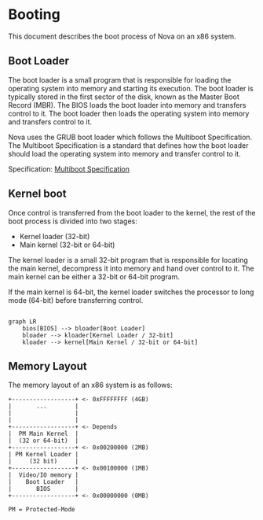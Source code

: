 # Booting

This document describes the boot process of Nova on an x86 system. 

## Boot Loader

The boot loader is a small program that is responsible for loading the operating system into memory and starting its execution. The boot loader is typically stored in the first sector of the disk, known as the Master Boot Record (MBR). The BIOS loads the boot loader into memory and transfers control to it. The boot loader then loads the operating system into memory and transfers control to it.

Nova uses the GRUB boot loader which follows the Multiboot Specification. The Multiboot Specification is a standard that defines how the boot loader should load the operating system into memory and transfer control to it.

Specification: [Multiboot Specification](https://www.gnu.org/software/grub/manual/multiboot/multiboot.html)

## Kernel boot

Once control is transferred from the boot loader to the kernel, the rest of the boot process is divided into two stages:
- Kernel loader (32-bit)
- Main kernel (32-bit or 64-bit)

The kernel loader is a small 32-bit program that is responsible for locating the main kernel, decompress it into memory and hand over control to it. The main kernel can be either a 32-bit or 64-bit program. 

If the main kernel is 64-bit, the kernel loader switches the processor to long mode (64-bit) before transferring control.

```mermaid

graph LR
    bios[BIOS] --> bloader[Boot Loader]
    bloader --> kloader[Kernel Loader / 32-bit]
    kloader --> kernel[Main Kernel / 32-bit or 64-bit]

```

## Memory Layout

The memory layout of an x86 system is as follows:
```
+------------------+ <- 0xFFFFFFFF (4GB)
|       ...        |
|                  |
|                  |
+------------------+ <- Depends
|  PM Main Kernel  |
|  (32 or 64-bit)  |
+------------------+ <- 0x00200000 (2MB)
| PM Kernel Loader |
|     (32 bit)     |
+------------------+ <- 0x00100000 (1MB)
|  Video/IO memory |
|    Boot Loader   |
|       BIOS       |
+------------------+ <- 0x00000000 (0MB)

PM = Protected-Mode
```
